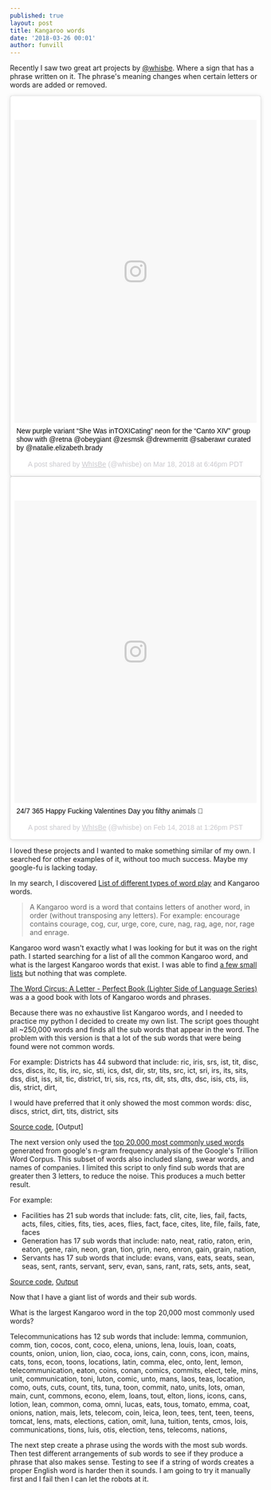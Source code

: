 ```yaml
---
published: true
layout: post
title: Kangaroo words
date: '2018-03-26 00:01'
author: funvill
---
```


Recently I saw two great art projects by [@whisbe](https://www.instagram.com/whisbe/). Where a sign that has a phrase written on it. The phrase's meaning changes when certain letters or words are added or removed. 

<blockquote class="instagram-media" data-instgrm-captioned data-instgrm-permalink="https://www.instagram.com/p/BgfJpYhBEGR/" data-instgrm-version="8" style=" background:#FFF; border:0; border-radius:3px; box-shadow:0 0 1px 0 rgba(0,0,0,0.5),0 1px 10px 0 rgba(0,0,0,0.15); margin: 1px; max-width:658px; padding:0; width:99.375%; width:-webkit-calc(100% - 2px); width:calc(100% - 2px);"><div style="padding:8px;"> <div style=" background:#F8F8F8; line-height:0; margin-top:40px; padding:62.5% 0; text-align:center; width:100%;"> <div style=" background:url(data:image/png;base64,iVBORw0KGgoAAAANSUhEUgAAACwAAAAsCAMAAAApWqozAAAABGdBTUEAALGPC/xhBQAAAAFzUkdCAK7OHOkAAAAMUExURczMzPf399fX1+bm5mzY9AMAAADiSURBVDjLvZXbEsMgCES5/P8/t9FuRVCRmU73JWlzosgSIIZURCjo/ad+EQJJB4Hv8BFt+IDpQoCx1wjOSBFhh2XssxEIYn3ulI/6MNReE07UIWJEv8UEOWDS88LY97kqyTliJKKtuYBbruAyVh5wOHiXmpi5we58Ek028czwyuQdLKPG1Bkb4NnM+VeAnfHqn1k4+GPT6uGQcvu2h2OVuIf/gWUFyy8OWEpdyZSa3aVCqpVoVvzZZ2VTnn2wU8qzVjDDetO90GSy9mVLqtgYSy231MxrY6I2gGqjrTY0L8fxCxfCBbhWrsYYAAAAAElFTkSuQmCC); display:block; height:44px; margin:0 auto -44px; position:relative; top:-22px; width:44px;"></div></div> <p style=" margin:8px 0 0 0; padding:0 4px;"> <a href="https://www.instagram.com/p/BgfJpYhBEGR/" style=" color:#000; font-family:Arial,sans-serif; font-size:14px; font-style:normal; font-weight:normal; line-height:17px; text-decoration:none; word-wrap:break-word;" target="_blank">New purple variant “She Was inTOXICating” neon for the “Canto XIV” group show with @retna @obeygiant @zesmsk @drewmerritt @saberawr curated by @natalie.elizabeth.brady</a></p> <p style=" color:#c9c8cd; font-family:Arial,sans-serif; font-size:14px; line-height:17px; margin-bottom:0; margin-top:8px; overflow:hidden; padding:8px 0 7px; text-align:center; text-overflow:ellipsis; white-space:nowrap;">A post shared by <a href="https://www.instagram.com/whisbe/" style=" color:#c9c8cd; font-family:Arial,sans-serif; font-size:14px; font-style:normal; font-weight:normal; line-height:17px;" target="_blank"> WhIsBe</a> (@whisbe) on <time style=" font-family:Arial,sans-serif; font-size:14px; line-height:17px;" datetime="2018-03-19T01:46:55+00:00">Mar 18, 2018 at 6:46pm PDT</time></p></div></blockquote> <script async defer src="//www.instagram.com/embed.js"></script>

<blockquote class="instagram-media" data-instgrm-captioned data-instgrm-permalink="https://www.instagram.com/p/BfMSt6xFf5U/" data-instgrm-version="8" style=" background:#FFF; border:0; border-radius:3px; box-shadow:0 0 1px 0 rgba(0,0,0,0.5),0 1px 10px 0 rgba(0,0,0,0.15); margin: 1px; max-width:658px; padding:0; width:99.375%; width:-webkit-calc(100% - 2px); width:calc(100% - 2px);"><div style="padding:8px;"> <div style=" background:#F8F8F8; line-height:0; margin-top:40px; padding:62.5% 0; text-align:center; width:100%;"> <div style=" background:url(data:image/png;base64,iVBORw0KGgoAAAANSUhEUgAAACwAAAAsCAMAAAApWqozAAAABGdBTUEAALGPC/xhBQAAAAFzUkdCAK7OHOkAAAAMUExURczMzPf399fX1+bm5mzY9AMAAADiSURBVDjLvZXbEsMgCES5/P8/t9FuRVCRmU73JWlzosgSIIZURCjo/ad+EQJJB4Hv8BFt+IDpQoCx1wjOSBFhh2XssxEIYn3ulI/6MNReE07UIWJEv8UEOWDS88LY97kqyTliJKKtuYBbruAyVh5wOHiXmpi5we58Ek028czwyuQdLKPG1Bkb4NnM+VeAnfHqn1k4+GPT6uGQcvu2h2OVuIf/gWUFyy8OWEpdyZSa3aVCqpVoVvzZZ2VTnn2wU8qzVjDDetO90GSy9mVLqtgYSy231MxrY6I2gGqjrTY0L8fxCxfCBbhWrsYYAAAAAElFTkSuQmCC); display:block; height:44px; margin:0 auto -44px; position:relative; top:-22px; width:44px;"></div></div> <p style=" margin:8px 0 0 0; padding:0 4px;"> <a href="https://www.instagram.com/p/BfMSt6xFf5U/" style=" color:#000; font-family:Arial,sans-serif; font-size:14px; font-style:normal; font-weight:normal; line-height:17px; text-decoration:none; word-wrap:break-word;" target="_blank">24/7 365 Happy Fucking Valentines Day you filthy animals 🖤</a></p> <p style=" color:#c9c8cd; font-family:Arial,sans-serif; font-size:14px; line-height:17px; margin-bottom:0; margin-top:8px; overflow:hidden; padding:8px 0 7px; text-align:center; text-overflow:ellipsis; white-space:nowrap;">A post shared by <a href="https://www.instagram.com/whisbe/" style=" color:#c9c8cd; font-family:Arial,sans-serif; font-size:14px; font-style:normal; font-weight:normal; line-height:17px;" target="_blank"> WhIsBe</a> (@whisbe) on <time style=" font-family:Arial,sans-serif; font-size:14px; line-height:17px;" datetime="2018-02-14T21:26:38+00:00">Feb 14, 2018 at 1:26pm PST</time></p></div></blockquote> <script async defer src="//www.instagram.com/embed.js"></script>

I loved these projects and I wanted to make something similar of my own. I searched for other examples of it, without too much success. Maybe my google-fu is lacking today. 

In my search, I discovered [List of different types of word play](https://en.wikipedia.org/wiki/List_of_forms_of_word_play) and Kangaroo words.

> A Kangaroo word is a word that contains letters of another word, in order (without transposing any letters). For example: encourage contains courage, cog, cur, urge, core, cure, nag, rag, age, nor, rage and enrage.  

Kangaroo word wasn't exactly what I was looking for but it was on the right path. I started searching for a list of all the common Kangaroo word, and what is the largest Kangaroo words that exist. I was able to find [a few small lists](https://en.wiktionary.org/wiki/Appendix:Kangaroo_words) but nothing that was complete. 

[The Word Circus: A Letter - Perfect Book (Lighter Side of Language Series)](https://www.amazon.com/Word-Circus-Letter-Perfect-Lighter-Language/dp/0877793549) was a a good book with lots of Kangaroo words and phrases. 

Because there was no exhaustive list Kangaroo words, and I needed to practice my python I decided to create my own list. The script goes thought all ~250,000 words and finds all the sub words that appear in the word. The problem with this version is that a lot of the sub words that were being found were not common words. 

For example: Districts has 44 subword that include: ric, iris, srs, ist, tit, disc, dcs, discs, itc, tis, irc, sic, sti, ics, dst, dir, str, tits, src, ict, sri, irs, its, sits, dss, dist, iss, sit, tic, district, tri, sis, rcs, rts, dit, sts, dts, dsc, isis, cts, iis, dis, strict, dirt, 

I would have preferred that it only showed the most common words:  disc, discs, strict, dirt, tits, district, sits

[Source code](https://github.com/funvill/KangarooWord/blob/master/kangarooWordsFullDictionary.py), [Output]

The next version only used the [top 20,000 most commonly used words](https://github.com/first20hours/google-10000-english) generated from google's n-gram frequency analysis of the Google's Trillion Word Corpus. This subset of words also included slang, swear words, and names of companies. I limited this script to only find sub words that are greater then 3 letters, to reduce the noise. This produces a much better result.

For example: 

* Facilities has 21 sub words that include: fats, clit, cite, lies, fail, facts, acts, files, cities, fits, ties, aces, flies, fact, face, cites, lite, file, fails, fate, faces
* Generation has 17 sub words that include: nato, neat, ratio, raton, erin, eaton, gene, rain, neon, gran, tion, grin, nero, enron, gain, grain, nation, 
* Servants  has 17 sub words that include:  evans, vans, eats, seats, sean, seas, sent, rants, servant, serv, evan, sans, rant, rats, sets, ants, seat, 


[Source code](https://github.com/funvill/KangarooWord/blob/master/kangarooWordsTop20k.py), [Output](https://raw.githubusercontent.com/funvill/KangarooWord/master/20k%20-%20resutls%20for%20fourletters.txt) 


Now that I have a giant list of words and their sub words. 

What is the largest Kangaroo word in the top 20,000 most commonly used words? 

Telecommunications has 12 sub words that include: lemma, communion, comm, tion, cocos, cont, coco, elena, unions, lena, louis, loan, coats, counts, onion, union, lion, ciao, coca, ions, cain, conn, cons, icon, mains, cats, tons, econ, toons, locations, latin, comma, elec, onto, lent, lemon, telecommunication, eaton, coins, conan, comics, commits, elect, tele, mins, unit, communication, toni, luton, comic, unto, mans, laos, teas, location, como, outs, cuts, count, tits, tuna, toon, commit, nato, units, lots, oman, main, cunt, commons, econo, elem, loans, tout, elton, lions, icons, cans, lotion, lean, common, coma, omni, lucas, eats, tous, tomato, emma, coat, onions, nation, mais, lets, telecom, coin, leica, leon, tees, tent, teen, teens, tomcat, lens, mats, elections, cation, omit, luna, tuition, tents, cmos, lois, communications, tions, luis, otis, election, tens, telecoms, nations,

The next step create a phrase using the words with the most sub words. Then test different arrangements of sub words to see if they produce a phrase that also makes sense. Testing to see if a string of words creates a proper English word is harder then it sounds. I am going to try it manually first and I fail then I can let the robots at it. 
